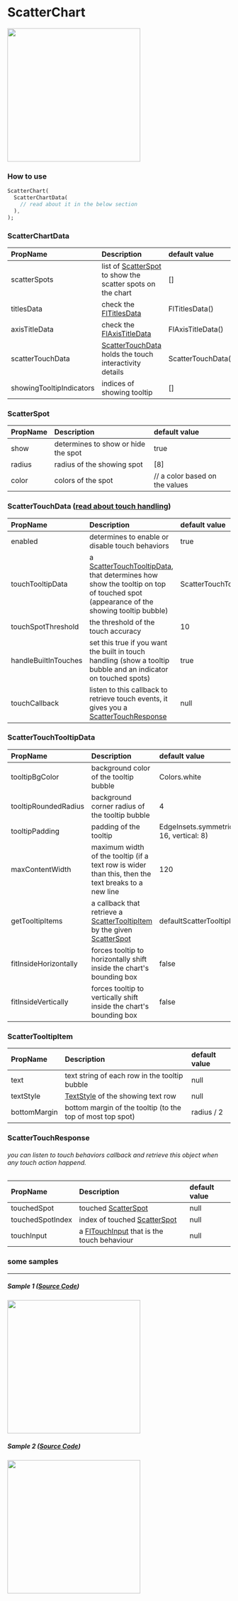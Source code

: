 # ScatterChart

<img src="https://github.com/imaNNeoFighT/fl_chart/raw/master/repo_files/images/scatter_chart/scatter_chart.png" width="300" >

### How to use
```dart
ScatterChart(
  ScatterChartData(
    // read about it in the below section
  ),
);
```

### ScatterChartData
|PropName		|Description	|default value|
|:---------------|:---------------|:-------|
|scatterSpots| list of [ScatterSpot ](#ScatterSpot ) to show the scatter spots on the chart|[]|
|titlesData| check the [FlTitlesData](base_chart.md#FlTitlesData)| FlTitlesData()|
|axisTitleData| check the [FlAxisTitleData](base_chart.md#FlAxisTitleData)| FlAxisTitleData()|
|scatterTouchData| [ScatterTouchData](#scattertouchdata-read-about-touch-handling) holds the touch interactivity details| ScatterTouchData()|
|showingTooltipIndicators| indices of showing tooltip|[]|



### ScatterSpot
|PropName		|Description	|default value|
|:---------------|:---------------|:-------|
|show| determines to show or hide the spot|true|
|radius| radius of the showing spot| [8]
|color| colors of the spot|// a color based on the values|


### ScatterTouchData ([read about touch handling](handle_touches.md))
|PropName|Description|default value|
|:-------|:----------|:------------|
|enabled|determines to enable or disable touch behaviors|true|
|touchTooltipData|a [ScatterTouchTooltipData](#ScatterTouchTooltipData), that determines how show the tooltip on top of touched spot (appearance of the showing tooltip bubble)|ScatterTouchTooltipData()|
|touchSpotThreshold|the threshold of the touch accuracy|10|
|handleBuiltInTouches| set this true if you want the built in touch handling (show a tooltip bubble and an indicator on touched spots) | true|
|touchCallback| listen to this callback to retrieve touch events, it gives you a [ScatterTouchResponse](#ScatterTouchResponse)| null|


### ScatterTouchTooltipData
|PropName|Description|default value|
|:-------|:----------|:------------|
|tooltipBgColor|background color of the tooltip bubble|Colors.white|
|tooltipRoundedRadius|background corner radius of the tooltip bubble|4|
|tooltipPadding|padding of the tooltip|EdgeInsets.symmetric(horizontal: 16, vertical: 8)|
|maxContentWidth|maximum width of the tooltip (if a text row is wider than this, then the text breaks to a new line|120|
|getTooltipItems|a callback that retrieve a [ScatterTooltipItem](#ScatterTooltipItem) by the given [ScatterSpot](#ScatterSpot) |defaultScatterTooltipItem|
|fitInsideHorizontally| forces tooltip to horizontally shift inside the chart's bounding box| false|
|fitInsideVertically| forces tooltip to vertically shift inside the chart's bounding box| false|

### ScatterTooltipItem
|PropName|Description|default value|
|:-------|:----------|:------------|
|text|text string of each row in the tooltip bubble|null|
|textStyle|[TextStyle](https://api.flutter.dev/flutter/dart-ui/TextStyle-class.html) of the showing text row|null|
|bottomMargin| bottom margin of the tooltip (to the top of most top spot) | radius / 2|


### ScatterTouchResponse
###### you can listen to touch behaviors callback and retrieve this object when any touch action happend.
|PropName|Description|default value|
|:-------|:----------|:------------|
|touchedSpot|touched [ScatterSpot](#ScatterSpot)|null|
|touchedSpotIndex|index of touched [ScatterSpot](#ScatterSpot)|null|
|touchInput|a [FlTouchInput](base_chart.md#FlTouchInput) that is the touch behaviour|null|


### some samples
----
##### Sample 1 ([Source Code](/example/lib/scatter_chart/samples/scatter_chart_sample1.dart))
<img src="https://github.com/imaNNeoFighT/fl_chart/raw/master/repo_files/images/scatter_chart/scatter_chart_sample_1.gif" width="300" >


##### Sample 2 ([Source Code](/example/lib/scatter_chart/samples/scatter_chart_sample2.dart))
<img src="https://github.com/imaNNeoFighT/fl_chart/raw/master/repo_files/images/scatter_chart/scatter_chart_sample_2.gif" width="300" >
